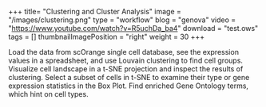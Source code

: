 +++
title= "Clustering and Cluster Analysis"
image =  "/images/clustering.png"
type = "workflow"
blog =  "genova"
video = "https://www.youtube.com/watch?v=R5uchDa_ba4"
download = "test.ows"
tags = []
thumbnailImagePosition = "right"
weight = 30
+++

Load the data from scOrange single cell database, see the expression values in a spreadsheet, and use Louvain clustering to find cell groups. Visualize cell landscape in a t-SNE projection and inspect the results of clustering. Select a subset of cells in t-SNE to examine their type or gene expression statistics in the Box Plot. Find enriched Gene Ontology terms, which hint on cell types.
